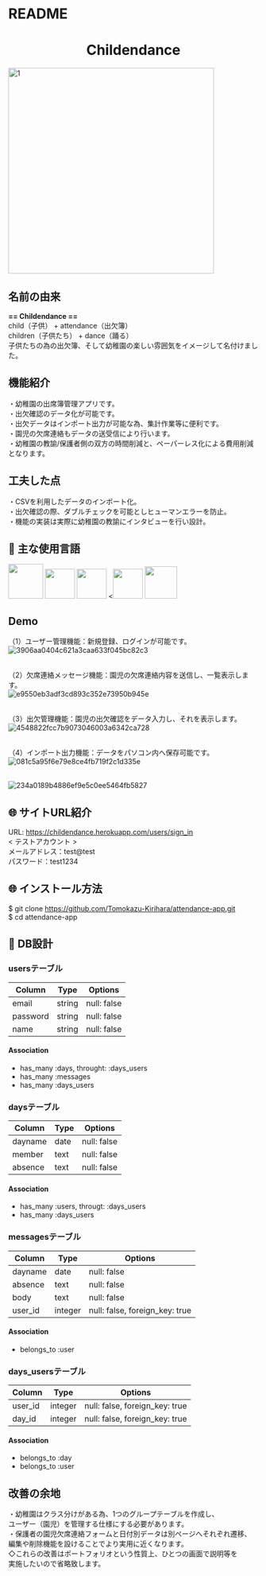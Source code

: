 # README

<h1 align="center">Childendance</h1>

<img width="414" alt="1" src="https://user-images.githubusercontent.com/63994393/82203147-de4f1180-993d-11ea-8f63-f17bf220801f.png">

## 名前の由来
**== Childendance ==**
<br>child（子供） + attendance（出欠簿）
<br>children（子供たち） + dance（踊る）
<br>子供たちの為の出欠簿、そして幼稚園の楽しい雰囲気をイメージして名付けました。

## 機能紹介
・幼稚園の出席簿管理アプリです。
<br>・出欠確認のデータ化が可能です。
<br>・出欠データはインポート出力が可能な為、集計作業等に便利です。
<br>・園児の欠席連絡もデータの送受信により行います。
<br>・幼稚園の教諭/保護者側の双方の時間削減と、ペーパーレス化による費用削減となります。

## 工夫した点
・CSVを利用したデータのインポート化。
<br>・出欠確認の際、ダブルチェックを可能としヒューマンエラーを防止。
<br>・機能の実装は実際に幼稚園の教諭にインタビューを行い設計。

## :paperclip: 主な使用言語
<a><img src="https://user-images.githubusercontent.com/39142850/71774533-1ddf1780-2fb4-11ea-8560-753bed352838.png" width="70px;" /></a> <!-- rubyのロゴ -->
<a><img src="https://user-images.githubusercontent.com/39142850/71774548-731b2900-2fb4-11ea-99ba-565546c5acb4.png" height="60px;" /></a> <!-- RubyOnRailsのロゴ -->
<a><img src="https://user-images.githubusercontent.com/39142850/71774618-b32edb80-2fb5-11ea-9050-d5929a49e9a5.png" height="60px;" /></a> <!-- Hamlのロゴ -->
<a><<img src="https://user-images.githubusercontent.com/39142850/71774644-115bbe80-2fb6-11ea-822c-568eabde5228.png" height="60px" /></a> <!-- Scssのロゴ -->
<a><img src="https://user-images.githubusercontent.com/39142850/71774768-d064a980-2fb7-11ea-88ad-4562c59470ae.png" height="65px;" /></a> <!-- jQueryのロゴ -->

## Demo
（1）ユーザー管理機能：新規登録、ログインが可能です。
<br>![3906aa0404c621a3caa633f045bc82c3](https://user-images.githubusercontent.com/63994393/84658357-b8bf2300-af50-11ea-8e55-ce1412168733.gif)


<br>（2）欠席連絡メッセージ機能：園児の欠席連絡内容を送信し、一覧表示します。
<br>![e9550eb3adf3cd893c352e73950b945e](https://user-images.githubusercontent.com/63994393/84658413-d55b5b00-af50-11ea-8179-1a3e5894ba5c.gif)


<br>（3）出欠管理機能：園児の出欠確認をデータ入力し、それを表示します。
<br>![4548822fcc7b9073046003a6342ca728](https://user-images.githubusercontent.com/63994393/84658502-f58b1a00-af50-11ea-85fb-85fba6fcaa11.gif)


<br>（4）インポート出力機能：データをパソコン内へ保存可能です。
<br>![081c5a95f6e79e8ce4fb719f2c1d335e](https://user-images.githubusercontent.com/63994393/84658562-09cf1700-af51-11ea-9c41-68c0688f0652.gif)

<br>![234a0189b4886ef9e5c0ee5464fb5827](https://user-images.githubusercontent.com/63994393/84658627-210e0480-af51-11ea-9579-1f4a25b319f2.gif)

## :globe_with_meridians: サイトURL紹介
URL: https://childendance.herokuapp.com/users/sign_in
<br>< テストアカウント >
<br>メールアドレス：test@test
<br>パスワード：test1234

## :globe_with_meridians: インストール方法
$ git clone https://github.com/Tomokazu-Kirihara/attendance-app.git
<br>$ cd attendance-app

## :page_facing_up: DB設計
  ### usersテーブル
  |Column|Type|Options|
  |------|----|-------|
  |email|string|null: false|
  |password|string|null: false|
  |name|string|null: false|
  #### Association
  - has_many :days, throught: :days_users
  - has_many :messages
  - has_many :days_users

  ### daysテーブル
  |Column|Type|Options|
  |------|----|-------|
  |dayname|date|null: false|
  |member|text|null: false|
  |absence|text|null: false|
  #### Association
  - has_many :users, througt: :days_users
  - has_many :days_users

  ### messagesテーブル
  |Column|Type|Options|
  |------|----|-------|
  |dayname|date|null: false|
  |absence|text|null: false|
  |body|text|null: false|
  |user_id|integer|null: false, foreign_key: true|
  #### Association
  - belongs_to :user

  ### days_usersテーブル
  |Column|Type|Options|
  |------|----|-------|
  |user_id|integer|null: false, foreign_key: true|
  |day_id|integer|null: false, foreign_key: true|
  #### Association
  - belongs_to :day
  - belongs_to :user

  ## 改善の余地
・幼稚園はクラス分けがある為、1つのグループテーブルを作成し、
<br>ユーザー（園児）を管理する仕様にする必要があります。
<br>・保護者の園児欠席連絡フォームと日付別データは別ページへそれぞれ遷移、
<br>編集や削除機能を設けることでより実用に近くなります。
<br>◇これらの改善はポートフォリオという性質上、ひとつの画面で説明等を
<br>実施したいので省略致します。
